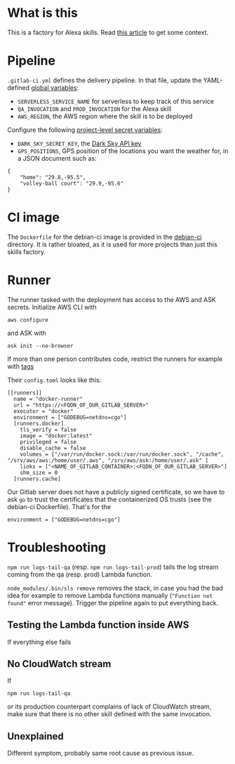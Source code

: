 # What is this

This is a factory for Alexa skills.
Read [this article]() to get some context.


# Pipeline

`.gitlab-ci.yml` defines the delivery pipeline.
In that file, update the YAML-defined [global variables](https://docs.gitlab.com/ee/ci/yaml/README.html#variables):
- `SERVERLESS_SERVICE_NAME` for serverless to keep track of this service
- `QA_INVOCATION` and `PROD_INVOCATION` for the Alexa skill
- `AWS_REGION`, the AWS region where the skill is to be deployed

Configure the following [project-level secret variables](https://docs.gitlab.com/ee/ci/variables/#secret-variables):
- `DARK_SKY_SECRET_KEY`, the [Dark Sky API key](https://darksky.net/dev)
- `GPS_POSITIONS`, GPS position of the locations you want the weather for, in a JSON document such as:
```
{
    "home": "29.8,-95.5",
    "volley-ball court": "29.9,-95.6"
}
```
# CI image

The `Dockerfile` for the debian-ci image is provided in the [debian-ci](debian-ci) directory.
It is rather bloated, as it is used for more projects than just this skills factory.

# Runner

The runner tasked with the deployment has access to the AWS and ASK secrets.
Initialize AWS CLI with
```
aws configure
```
and ASK with
```
ask init --no-browser
```

If more than one person contributes code, restrict the runners for example with
[tags](https://docs.gitlab.com/ee/ci/yaml/#tags)

Their `config.toml` looks like this:

```
[[runners]]
  name = "docker-runner"
  url = "https://<FQDN_OF_OUR_GITLAB_SERVER>"
  executor = "docker"
  environment = ["GODEBUG=netdns=cgo"]
  [runners.docker]
    tls_verify = false
    image = "docker:latest"
    privileged = false
    disable_cache = false
    volumes = ["/var/run/docker.sock:/var/run/docker.sock", "/cache", "/srv/aws/aws:/home/user/.aws", "/srv/aws/ask:/home/user/.ask" ]
    links = ["<NAME_OF_GITLAB_CONTAINER>:<FQDN_OF_OUR_GITLAB_SERVER>"]
    shm_size = 0
  [runners.cache]
```

Our Gitlab server does not have a publicly signed certificate, so we have to ask `go` to trust the certificates that the containerized OS trusts (see the debian-ci Dockerfile).
That's for the
```
environment = ["GODEBUG=netdns=cgo"]
```

# Troubleshooting

```npm run logs-tail-qa``` (resp. ```npm run logs-tail-prod```) tails the log stream coming from the qa (resp. prod) Lambda function.

```node_modules/.bin/sls remove``` removes the stack, in case you had the
bad idea for example to remove Lambda functions manually
(```"Function not found"``` error message).
Trigger the pipeline again to put everything back.

## Testing the Lambda function inside AWS

If everything else fails

## No CloudWatch stream

If 
```
npm run logs-tail-qa
```
or its production counterpart complains of lack of CloudWatch stream, 
make sure that there is no other skill defined with the same invocation.

## Unexplained 

Different symptom, probably same root cause as previous issue.